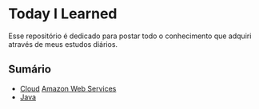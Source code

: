 # Today I Learned

Esse repositório é dedicado para postar todo o conhecimento que adquiri através de meus estudos diários.

## Sumário

- [Cloud](https://github.com/Victor-Tilheri/Today-I-Learned/tree/main/cloud)
    [Amazon Web Services](https://github.com/Victor-Tilheri/Today-I-Learned/tree/main/cloud)
- [Java](https://github.com/Victor-Tilheri/Today-I-Learned/tree/main/Java)
